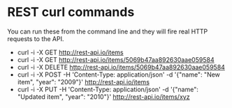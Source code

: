 
# REST curl commands

You can run these from the command line and they will fire real HTTP requests to the API.

 - curl -i -X GET http://rest-api.io/items
 - curl -i -X GET http://rest-api.io/items/5069b47aa892630aae059584
 - curl -i -X DELETE http://rest-api.io/items/5069b47aa892630aae059584
 - curl -i -X POST -H 'Content-Type: application/json' -d '{"name": "New item", "year": "2009"}' http://rest-api.io/items
 - curl -i -X PUT -H 'Content-Type: application/json' -d '{"name": "Updated item", "year": "2010"}' http://rest-api.io/items/xyz
